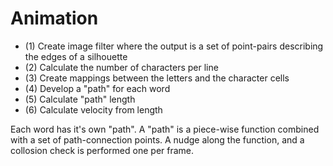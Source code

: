 # Animation
- (1) Create image filter where the output is a set of point-pairs describing the edges of a silhouette
- (2) Calculate the number of characters per line
- (3) Create mappings between the letters and the character cells
- (4) Develop a "path" for each word
- (5) Calculate "path" length
- (6) Calculate velocity from length

Each word has it's own "path". A "path" is a piece-wise function combined with a set of path-connection points. A nudge along the function, and a collosion check is performed one per frame. 
